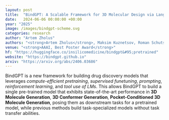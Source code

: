 ```yaml
---
layout: post
title:  "BindGPT: A Scalable Framework for 3D Molecular Design via Language Modeling and Reinforcement Learning"
date:   2024-06-06 00:00:00 +00:00
year: "2025"
image: /images/bindgpt-scheme.svg
categories: research
author: "Artem Zholus"
authors: "<strong>Artem Zholus</strong>, Maksim Kuznetsov, Roman Schutski, Rim Shayakhmetov, Daniil Polykovskiy, Sarath Chandar, Alex Zhavoronkov"
venue: "<strong>AAAI, Best Poster Award</strong>"
hf: "https://huggingface.co/insilicomedicine/bindgpt&#95;pretrained"
website: "https://bindgpt.github.io"
arxiv: "https://arxiv.org/abs/2406.03686"
---
```

BindGPT is a new framework for building drug discovery models that leverages *compute-efficient pretraining*, *supervised funetuning*, *prompting*, *reinforcement learning*, and *tool use of LMs*. This allows BindGPT to build a single pre-trained model that exhibits state-of-the-art performance in **3D Molecule Generation**, **3D Conformer Generation**, **Pocket-Conditioned 3D Molecule Generation**, posing them as downstream tasks for a pretrained model, while previous methods build task-specialized models without task transfer abilities.
    
